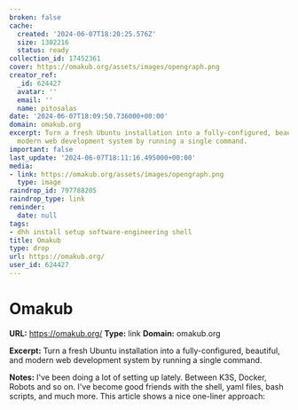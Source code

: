 ```yaml
---
broken: false
cache:
  created: '2024-06-07T18:20:25.576Z'
  size: 1302216
  status: ready
collection_id: 17452361
cover: https://omakub.org/assets/images/opengraph.png
creator_ref:
  _id: 624427
  avatar: ''
  email: ''
  name: pitosalas
date: '2024-06-07T18:09:50.736000+00:00'
domain: omakub.org
excerpt: Turn a fresh Ubuntu installation into a fully-configured, beautiful, and
  modern web development system by running a single command.
important: false
last_update: '2024-06-07T18:11:16.495000+00:00'
media:
- link: https://omakub.org/assets/images/opengraph.png
  type: image
raindrop_id: 797788205
raindrop_type: link
reminder:
  date: null
tags:
- dhh install setup software-engineering shell
title: Omakub
type: drop
url: https://omakub.org/
user_id: 624427
---
```


# Omakub

**URL:** https://omakub.org/
**Type:** link
**Domain:** omakub.org

**Excerpt:** Turn a fresh Ubuntu installation into a fully-configured, beautiful, and modern web development system by running a single command.

**Notes:**
I've been doing a lot of setting up lately. Between K3S, Docker, Robots and so on. I've become good friends with the shell, yaml files, bash scripts, and much more. This article shows a nice one-liner approach:


